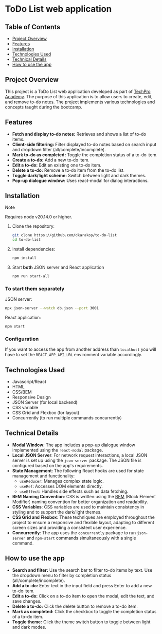 # ToDo List web application

## Table of Contents

-   [Project Overview](#project-overview)
-   [Features](#features)
-   [Installation](#installation)
-   [Technologies Used](#technologies-used)
-   [Technical Details](#technical-details)
-   [How to use the app](#how-to-use-the-app)

## Project Overview

This project is a ToDo List web application developed as part of [TechPro Academy](https://www.techproacademy.gr/). The purpose of this application is to allow users to create, edit, and remove to-do notes. The project implements various technologies and concepts taught during the bootcamp.

## Features

-   **Fetch and display to-do notes:** Retrieves and shows a list of to-do items.
-   **Client-side filtering:** Filter displayed to-do notes based on search input and dropdown filter (all/complete/incomplete).
-   **Mark to-do as completed:** Toggle the completion status of a to-do item.
-   **Create a to-do:** Add a new to-do item.
-   **Edit a to-do:** Edit an existing one to-do item.
-   **Delete a to-do:** Remove a to-do item from the to-do list.
-   **Toggle dark/light scheme:** Switch between light and dark themes.
-   **Pop-up dialogue window:** Uses react-modal for dialog interactions.

## Installation

> [!NOTE]
> Requires node v20.14.0 or higher.

1. Clone the repository:

    ```bash
    git clone https://github.com/dkarakop/to-do-list
    cd to-do-list
    ```

2. Install dependencies:

    ```bash
    npm install
    ```

3. Start **both** JSON server and React application
    ```bash
    npm run start-all
    ```

### To start them separately

JSON server:

```bash
npx json-server --watch db.json --port 3001
```

React application:

```bash
npm start
```

### Configuration

If you want to access the app from another address than `localhost` you will have to set the `REACT_APP_API_URL` environment variable accordingly.

## Technologies Used

-   Javascript/React
-   HTML
-   CSS/BEM
-   Responsive Design
-   JSON Server (for local backend)
-   CSS variable
-   CSS Grid and Flexbox (for layout)
-   Concurrently (to run multiple commands concurrently)

## Technical Details

-   **Modal Window**: The app includes a pop-up dialogue window implemented using the `react-modal` package.
-   **Local JSON Server**: For network request interactions, a local JSON server is set up using the `json-server` package. The JSON file is configured based on the app's requirements.
-   **State Management**: The following React hooks are used for state management and functionality:
    -   `useReducer`: Manages complex state logic.
    -   `useRef`: Accesses DOM elements directly.
    -   `useEffect`: Handles side effects such as data fetching.
-   **BEM Naming Convention**: CSS is written using the [BEM](https://getbem.com/) (Block Element Modifier) naming convention for better organization and readability.
-   **CSS Variables**: CSS variables are used to maintain consistency in styling and to support the dark/light themes.
-   **CSS Grid and Flexbox**: These techniques are employed throughout the project to ensure a responsive and flexible layout, adapting to different screen sizes and providing a consistent user experience.
-   **Concurrently**: The app uses the `concurrently` package to run `json-server` and `npm-start` commands simultaneously with a single command.

## How to use the app

-   **Search and filter:** Use the search bar to filter to-do items by text. Use the dropdown menu to filter by completion status (all/complete/incomplete).
-   **Add a to-do:** Enter text in the input field and press Enter to add a new to-do item.
-   **Edit a to-do:** Click on a to-do item to open the modal, edit the text, and save changes.
-   **Delete a to-do:** Click the delete button to remove a to-do item.
-   **Mark as completed:** Click the checkbox to toggle the completion status of a to-do item.
-   **Toggle theme:** Click the theme switch button to toggle between light and dark modes.
